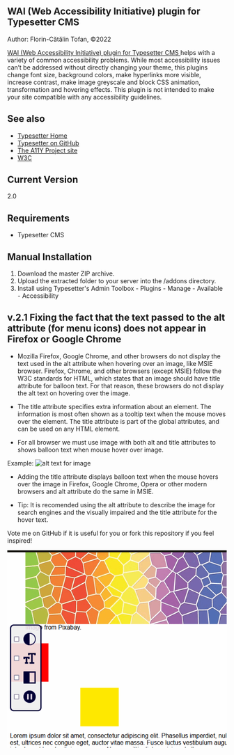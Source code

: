 ## WAI (Web Accessibility Initiative) plugin for Typesetter CMS ##
Author: Florin-Cătălin Tofan, ©2022

<a target="_blank" a href="">WAI (Web Accessibility Initiative) plugin for Typesetter CMS </a> helps with a variety of common accessibility problems. While most accessibility issues can’t be addressed without directly changing your theme, this plugins change font size, background colors, make hyperlinks more visible, increase contrast, make image greyscale and block CSS animation, transformation and hovering effects. This plugin is not intended to make your site compatible with any accessibility guidelines.

## See also 
* [Typesetter Home](http://www.typesettercms.com)
* [Typesetter on GitHub](https://github.com/Typesetter/Typesetter)
* [The A11Y Project site](https://www.a11yproject.com)
* [W3C](https://www.w3.org/standards/webdesign/accessibility)

## Current Version 
2.0

## Requirements ##
* Typesetter CMS

## Manual Installation ##
1. Download the master ZIP archive.
2. Upload the extracted folder to your server into the /addons directory.
3. Install using Typesetter's Admin Toolbox - Plugins - Manage - Available - Accessibility

## v.2.1 Fixing the fact that the text passed to the alt attribute (for menu icons) does not appear in Firefox or Google Chrome

* Mozilla Firefox, Google Chrome, and other browsers do not display the text used in the alt attribute when hovering over an image, like MSIE browser. Firefox, Chrome, and other browsers (except MSIE) follow the W3C standards for HTML, which states that an image should have title attribute for balloon text. For that reason, these browsers do not display the alt text on hovering over the image.

* The title attribute specifies extra information about an element. The information is most often shown as a tooltip text when the mouse moves over the element. The title attribute is part of the global attributes, and can be used on any HTML element.

* For all browser we must use image with both alt and title attributes to shows balloon text when mouse hover over image. 

Example:
<img alt="alt text for image" title="title text for image" src="image location">

* Adding the title attribute displays balloon text when the mouse hovers over the image in Firefox, Google Chrome, Opera or other modern browsers and alt attribute do the same in MSIE.

* Tip: It is recomended using the alt attribute to describe the image for search engines and the visually impaired and the title attribute for the hover text.

Vote me on GitHub if it is useful for you or fork this repository if you feel inspired!

![image](https://github.com/florincatalin/Accessibility_Typesetter_Plugin/blob/main/accessibility.gif)

